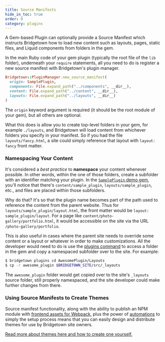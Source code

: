 ```yaml
---
title: Source Manifests
hide_in_toc: true
order: 0
category: plugins
---
```


A Gem-based Plugin can optionally provide a Source Manifest which instructs
Bridgetown how to load new content such as layouts, pages, static files, and Liquid
components from folders in the gem.

In the main Ruby code of your gem plugin (typically the root file of the `lib`
folder), underneath your `require` statements, all you need to do is register a new
source manifest with Bridgetown's plugin manager.

```ruby
Bridgetown::PluginManager.new_source_manifest(
  origin: SamplePlugin,
  components: File.expand_path("../components", __dir__),
  content: File.expand_path("../content", __dir__),
  layouts: File.expand_path("../layouts", __dir__)
)
```

The `origin` keyword argument is required (it should be the root module of your gem),
but all others are optional.

What this does is allow you to create top-level folders in your gem, for example `./layouts`,
and Bridgetown will load content from whichever folders you specify in your
manifest. So if you had the file `layouts/fancy.html`, a site could simply
reference that layout with `layout: fancy` front matter.

### Namespacing Your Content

It's considered a _best practice_ to **namespace** your content whenever possible.
In other words, within the one of those folders, create a subfolder with an
identifier matching your plugin. In the [`SamplePlugin` demo gem](https://github.com/bridgetownrb/bridgetown-sample-plugin),
you'll notice that there's `content/sample_plugin`, `layouts/sample_plugin`, etc.,
and files are placed within those subfolders.

Why do that? It's so that the plugin name becomes part of the path used to
reference the content from the parent website. Thus for `layouts/sample_plugin/layout.html`,
the front matter would be `layout: sample_plugin/layout`. For a page like
`content/photo-gallery/portfolio.html`, it would be accessible on the site via the
URL `/photo-gallery/portfolio`.

This is also useful in cases where the parent site needs to override some content
or a layout or whatever in order to make customizations. All the developer would
need to do is use the [plugins command](/docs/commands/plugins) to access a
folder in the gem and copy a namespaced subfolder over to the site. For example:

```sh
$ bridgetown plugins cd AwesomePlugin/Layouts
$ cp -r awesome_plugin $BRIDGETOWN_SITE/src/_layouts
```

The `awesome_plugin` folder would get copied over to the site's `_layouts` source
folder, still properly namespaced, and the site developer could make further
changes from there.

### Using Source Manifests to Create Themes

Source manifest functionality, along with the ability to publish an NPM module
with [frontend assets for Webpack](/docs/plugins/gems-and-webpack), plus the
power of [automations](/docs/automations) to simply the setup process means
that you can easily design and distribute themes for use by Bridgetown site
owners.

[Read more about themes here and how to create one yourself.](/docs/themes)
